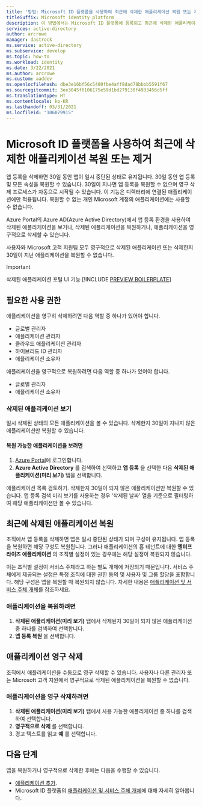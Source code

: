 ```yaml
---
title: '방법: Microsoft ID 플랫폼을 사용하여 최근에 삭제한 애플리케이션 복원 또는 제거 | Azure'
titleSuffix: Microsoft identity platform
description: 이 방법에서는 Microsoft ID 플랫폼에 등록되고 최근에 삭제된 애플리케이션을 복원하거나 영구적으로 삭제하는 방법을 알아봅니다.
services: active-directory
author: arcrowe
manager: dastrock
ms.service: active-directory
ms.subservice: develop
ms.topic: how-to
ms.workload: identity
ms.date: 3/22/2021
ms.author: arcrowe
ms.custom: aaddev
ms.openlocfilehash: dbe3e16bf56c5480fbe4aff8dad78bbbb5591f67
ms.sourcegitcommit: 3ee3045f6106175e59d1bd279130f4933456d5ff
ms.translationtype: HT
ms.contentlocale: ko-KR
ms.lasthandoff: 03/31/2021
ms.locfileid: "106079915"
---
```

# <a name="restore-or-remove-a-recently-deleted-application-with-the-microsoft-identity-platform"></a>Microsoft ID 플랫폼을 사용하여 최근에 삭제한 애플리케이션 복원 또는 제거
앱 등록을 삭제하면 30일 동안 앱이 일시 중단된 상태로 유지됩니다. 30일 동안 앱 등록 및 모든 속성을 복원할 수 있습니다. 30일이 지나면 앱 등록을 복원할 수 없으며 영구 삭제 프로세스가 자동으로 시작될 수 있습니다.  이 기능은 디렉터리에 연결된 애플리케이션에만 적용됩니다.  복원할 수 없는 개인 Microsoft 계정의 애플리케이션에는 사용할 수 없습니다.

Azure Portal의 Azure AD(Azure Active Directory)에서 앱 등록 환경을 사용하여 삭제된 애플리케이션을 보거나, 삭제된 애플리케이션을 복원하거나, 애플리케이션을 영구적으로 삭제할 수 있습니다.

사용자와 Microsoft 고객 지원팀 모두 영구적으로 삭제된 애플리케이션 또는 삭제한지 30일이 지난 애플리케이션을 복원할 수 없습니다.

> [!IMPORTANT]
> 삭제된 애플리케이션 포털 UI 기능 [!INCLUDE [PREVIEW BOILERPLATE](../../../includes/active-directory-develop-preview.md)]

## <a name="required-permissions"></a>필요한 사용 권한
애플리케이션을 영구히 삭제하려면 다음 역할 중 하나가 있어야 합니다.

- 글로벌 관리자
- 애플리케이션 관리자
- 클라우드 애플리케이션 관리자
- 하이브리드 ID 관리자
- 애플리케이션 소유자

애플리케이션을 영구적으로 복원하려면 다음 역할 중 하나가 있어야 합니다.

- 글로벌 관리자
- 애플리케이션 소유자

### <a name="view-your-deleted-applications"></a>삭제된 애플리케이션 보기
일시 삭제된 상태의 모든 애플리케이션을 볼 수 있습니다.  삭제한지 30일이 지나지 않은 애플리케이션만 복원할 수 있습니다.

#### <a name="to-view-your-restorable-applications"></a>복원 가능한 애플리케이션을 보려면
1. [Azure Portal](https://portal.azure.com/)에 로그인합니다.
2. **Azure Active Directory** 를 검색하여 선택하고 **앱 등록** 을 선택한 다음 **삭제된 애플리케이션(미리 보기)** 탭을 선택합니다.

애플리케이션 목록 검토하기. 삭제한지 30일이 되지 않은 애플리케이션만 복원할 수 있습니다. 앱 등록 검색 미리 보기를 사용하는 경우 '삭제된 날짜' 열을 기준으로 필터링하여 해당 애플리케이션만 볼 수 있습니다.

## <a name="restore-a-recently-deleted-application"></a>최근에 삭제된 애플리케이션 복원

조직에서 앱 등록을 삭제하면 앱은 일시 중단된 상태가 되며 구성이 유지됩니다. 앱 등록을 복원하면 해당 구성도 복원됩니다.  그러나 애플리케이션의 홈 테넌트에 대한 **엔터프라이즈 애플리케이션** 의 조직별 설정이 있는 경우에는 해당 설정이 복원되지 않습니다.  

이는 조직별 설정이 서비스 주체라고 하는 별도 개체에 저장되기 때문입니다.  서비스 주체에게 제공되는 설정은 특정 조직에 대한 권한 동의 및 사용자 및 그룹 할당을 포함합니다. 해당 구성은 앱을 복원할 때 복원되지 않습니다. 자세한 내용은 [애플리케이션 및 서비스 주체 개체](app-objects-and-service-principals.md)를 참조하세요. 


### <a name="to-restore-an-application"></a>애플리케이션을 복원하려면
1. **삭제된 애플리케이션(미리 보기)** 탭에서 삭제된지 30일이 되지 않은 애플리케이션 중 하나를 검색하여 선택합니다.
2. **앱 등록 복원** 을 선택합니다.

## <a name="permanently-delete-an-application"></a>애플리케이션 영구 삭제
조직에서 애플리케이션을 수동으로 영구 삭제할 수 있습니다. 사용자나 다른 관리자 또는 Microsoft 고객 지원에서 영구적으로 삭제된 애플리케이션을 복원할 수 없습니다.

### <a name="to-permanently-delete-an-application"></a>애플리케이션을 영구 삭제하려면

1. **삭제된 애플리케이션(미리 보기)** 탭에서 사용 가능한 애플리케이션 중 하나를 검색하여 선택합니다.
2. **영구적으로 삭제** 를 선택합니다.
3. 경고 텍스트를 읽고 **예** 를 선택합니다.

## <a name="next-steps"></a>다음 단계
앱을 복원하거나 영구적으로 삭제한 후에는 다음을 수행할 수 있습니다.

- [애플리케이션 추가](quickstart-register-app.md).
- Microsoft ID 플랫폼의 [애플리케이션 및 서비스 주체 개체](app-objects-and-service-principals.md)에 대해 자세히 알아봅니다.
